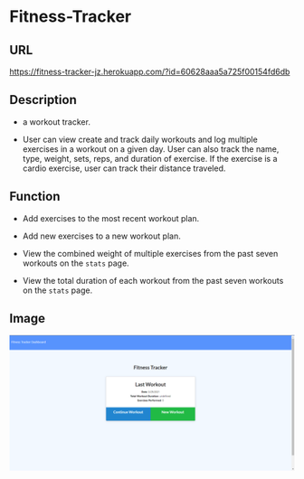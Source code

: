 # Fitness-Tracker

## URL
https://fitness-tracker-jz.herokuapp.com/?id=60628aaa5a725f00154fd6db

## Description
* a workout tracker. 

* User can view create and track daily workouts and log multiple exercises in a workout on a given day. User can also track the name, type, weight, sets, reps, and duration of exercise. If the exercise is a cardio exercise, user can track their distance traveled.

## Function
* Add exercises to the most recent workout plan.

* Add new exercises to a new workout plan.

* View the combined weight of multiple exercises from the past seven workouts on the `stats` page.

* View the total duration of each workout from the past seven workouts on the `stats` page.

## Image
![](assets\img.png)
